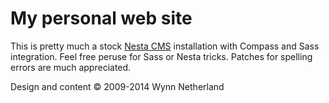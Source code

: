 # My personal web site

This is pretty much a stock [Nesta CMS](http://nestacms.com/) installation with Compass and Sass integration. Feel free peruse for Sass or Nesta tricks. Patches for spelling errors are much appreciated.

Design and content &copy; 2009-2014 Wynn Netherland
